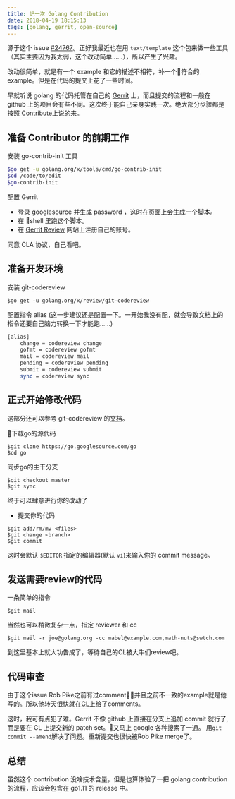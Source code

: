 ```yaml
---
title: 记一次 Golang Contribution
date: 2018-04-19 18:15:13
tags: [golang, gerrit, open-source]
---
```


源于这个 issue [#24767](https://github.com/golang/go/issues/24767)。正好我最近也在用 `text/template` 这个包来做一些工具（其实主要因为我太弱，这个改动简单……），所以产生了兴趣。

改动很简单，就是有一个 example 和它的描述不相符，补一个符合的 example。但是在代码的提交上花了一些时间。

早就听说 golang 的代码托管在自己的 [Gerrit](https://go.googlesource.com/go) 上，而且提交的流程和一般在 github 上的项目会有些不同。这次终于能自己亲身实践一次。绝大部分步骤都是按照 [Contribute](https://golang.org/doc/contribute.html)上说的来。

## 准备 Contributor 的前期工作

安装 go-contrib-init 工具

```bash
$go get -u golang.org/x/tools/cmd/go-contrib-init
$cd /code/to/edit
$go-contrib-init
```

配置 Gerrit

* 登录 googlesource 并生成 password ，这时在页面上会生成一个脚本。
* 在 shell 里跑这个脚本。
* 在 [Gerrit Review](https://go-review.googlesource.com) 网站上注册自己的账号。

同意 CLA 协议，自己看吧。

## 准备开发环境

安装 git-codereview

```shell
$go get -u golang.org/x/review/git-codereview
```

配置指令 alias (这一步建议还是配置一下。一开始我没有配，就会导致文档上的指令还要自己脑力转换一下才能跑……)

```bash
[alias]
    change = codereview change
    gofmt = codereview gofmt
    mail = codereview mail
    pending = codereview pending
    submit = codereview submit
    sync = codereview sync
```

## 正式开始修改代码

这部分还可以参考 git-codereview 的[文档](https://godoc.org/golang.org/x/review/git-codereview)。

下载go的源代码

```shell
$git clone https://go.googlesource.com/go
$cd go
```

同步go的主干分支

```shell
$git checkout master
$git sync
```

终于可以肆意进行你的改动了

* 提交你的代码

```shell
$git add/rm/mv <files>
$git change <branch>
$git commit
```

这时会默认 `$EDITOR` 指定的编辑器(默认 `vi`)来输入你的 commit message。

## 发送需要review的代码

一条简单的指令

```shell
$git mail
```

当然也可以稍微复杂一点，指定 reviewer 和 cc

```shell
$git mail -r joe@golang.org -cc mabel@example.com,math-nuts@swtch.com
```

到这里基本上就大功告成了，等待自己的CL被大牛们review吧。

## 代码审查

由于这个issue Rob Pike之前有过comment，并且之前不一致的example就是他写的。所以他转天很快就在[CL](https://go-review.googlesource.com/c/go/+/107663)上给了comments。

这时，我可有点犯了难。Gerrit 不像 github 上直接在分支上追加 commit 就行了,而是要在 CL 上提交新的 patch set。又马上 google 各种搜索了一通。
用`git commit --amend`解决了问题。重新提交也很快被Rob Pike merge了。

## 总结

虽然这个 contribution 没啥技术含量，但是也算体验了一把 golang contribution 的流程，应该会包含在 go1.11 的 release 中。

